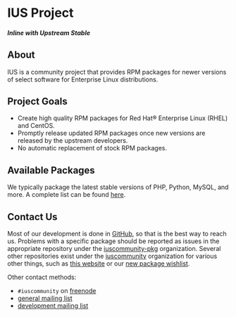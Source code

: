 # IUS Project

#### _**I**nline with **U**pstream **S**table_

## About

IUS is a community project that provides RPM packages for newer versions of
select software for Enterprise Linux distributions.

## Project Goals

* Create high quality RPM packages for Red Hat® Enterprise Linux (RHEL) and
  CentOS.
* Promptly release updated RPM packages once new versions are released by the
  upstream developers.
* No automatic replacement of stock RPM packages.

## Available Packages

We typically package the latest stable versions of PHP, Python, MySQL, and
more.  A complete list can be found [here][1].

## Contact Us

Most of our development is done in [GitHub][2], so that is the best way to
reach us.  Problems with a specific package should be reported as issues in the
appropriate repository under the [iuscommunity-pkg][3] organization.  Several
other repositories exist under the [iuscommunity][4] organization for various
other things, such as [this website][5] or our [new package wishlist][6].

Other contact methods:

* `#iuscommunity` on [freenode][7]
* [general mailing list][8]
* [development mailing list][9]

[1]: Packages.md
[2]: https://github.com
[3]: https://github.com/iuscommunity-pkg
[4]: https://github.com/iuscommunity
[5]: https://github.com/iuscommunity/ius.io
[6]: https://github.com/iuscommunity/wishlist
[7]: https://freenode.net
[8]: https://launchpad.net/~ius-community
[9]: https://launchpad.net/~ius-coredev
